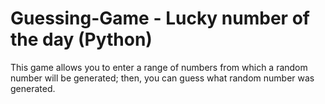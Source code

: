 # Guessing-Game - Lucky number of the day (Python)
This game allows you to enter a range of numbers from which a random number will be generated; then, you can guess what random number was generated.
